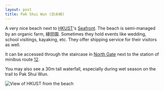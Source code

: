 ```yaml
---
layout: post
title: Pak Shui Wun (白水碗)
---
```


A very nice beach next to [HKUST]()'s [Seafront](). The beach is semi-managed by an organic farm, 綠田園. Sometimes they hold events like wedding, school visitings, kayaking, etc. They offer shipping service for their visitors as well.

It can be accessed through the staircase in [North Gate](../chapter0/North_Gate.md) next to the station of minibus route [12]().

You may also see a 30m tall waterfall, especially during wet season on the trail to Pak Shui Wun.

![View of HKUST from the beach](/media/pak_shui_wun.png)